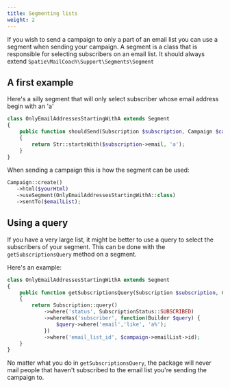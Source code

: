 ```yaml
---
title: Segmenting lists
weight: 2
---
```


If you wish to send a campaign to only a part of an email list you can use a segment when sending your campaign. A segment is a class that is responsible for selecting subscribers on an email list. It should always extend `Spatie\MailCoach\Support\Segments\Segment`

## A first example

Here's a silly segment that will only select subscriber whose email address begin with an 'a'

```php
class OnlyEmailAddressesStartingWithA extends Segment
{
    public function shouldSend(Subscription $subscription, Campaign $campaign): bool
    {
        return Str::startsWith($subscription->email, 'a');
    }
}
```

When sending a campaign this is how the segment can be used:

```php
Campaign::create()
   ->html($yourHtml)
   ->useSegment(OnlyEmailAddressesStartingWithA::class)
   ->sentTo($emailList);
```

## Using a query

If you have a very large list, it might be better to use a query to select the subscribers of your segment. This can be done with the `getSubscriptionsQuery` method on a segment.

Here's an example:

```php
class OnlyEmailAddressesStartingWithA extends Segment
{
    public function getSubscriptionsQuery(Subscription $subscription, Campaign $campaign): bool
    {
        return Subscription::query()
            ->where('status', SubscriptionStatus::SUBSCRIBED)
            ->whereHas('subscriber', function(Builder $query) {
                $query->where('email','like', 'a%');
            })
            ->where('email_list_id', $campaign->emailList->id);
    }
}
```

No matter what you do in `getSubscriptionsQuery`, the package will never mail people that haven't subscribed to the email list you're sending the campaign to.
